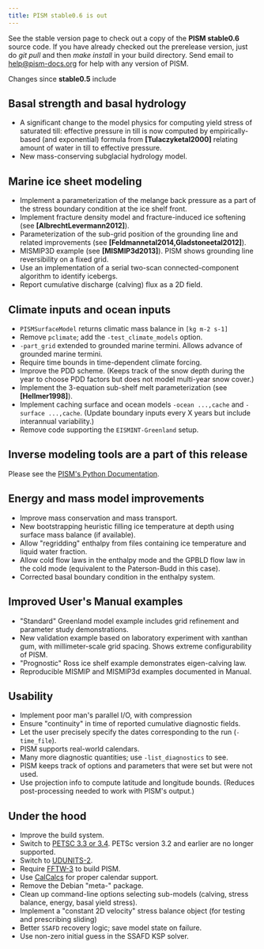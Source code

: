 ```yaml
---
title: PISM stable0.6 is out
---
```


See the stable version page to check out a copy of the **PISM
stable0.6** source code. If you have already checked out the
prerelease version, just do *git pull* and then *make install* in your
build directory. Send email to
[help@pism-docs.org](mailto:uaf-pism@alaska.edu) for help with any
version of PISM.

Changes since **stable0.5** include

## Basal strength and basal hydrology

- A significant change to the model physics for computing yield stress of saturated till: effective pressure in till is now computed by empirically-based (and exponential) formula from **[Tulaczyketal2000]** relating amount of water in till to effective pressure.
- New mass-conserving subglacial hydrology model.

## Marine ice sheet modeling

- Implement a parameterization of the melange back pressure as a part of the stress boundary condition at the ice shelf front.
- Implement fracture density model and fracture-induced ice softening (see **[AlbrechtLevermann2012]**).
- Parameterization of the sub-grid position of the grounding line and related improvements (see **[Feldmannetal2014,Gladstoneetal2012]**).
- MISMIP3D example (see **[MISMIP3d2013]**). PISM shows grounding line reversibility on a fixed grid.
- Use an implementation of a serial two-scan connected-component algorithm to identify icebergs.
- Report cumulative discharge (calving) flux as a 2D field.

## Climate inputs and ocean inputs

- `PISMSurfaceModel` returns climatic mass balance in `[kg m-2 s-1]`
- Remove `pclimate`; add the `-test_climate_models` option.
- `-part_grid` extended to grounded marine termini. Allows advance of grounded marine termini.
- Require time bounds in time-dependent climate forcing.
- Improve the PDD scheme. (Keeps track of the snow depth during the year to choose PDD factors but does not model multi-year snow cover.)
- Implement the 3-equation sub-shelf melt parameterization (see **[Hellmer1998]**).
- Implement caching surface and ocean models `-ocean ...,cache` and `-surface ...,cache`. (Update boundary inputs every X years but include interannual variability.)
- Remove code supporting the `EISMINT-Greenland` setup.

## Inverse modeling tools are a part of this release

Please see the [PISM's Python
Documentation](http://www.pism-docs.org/doxy/inverse/html/index.html).

## Energy and mass model improvements

- Improve mass conservation and mass transport.
- New bootstrapping heuristic filling ice temperature at depth using surface mass balance (if available).
- Allow "regridding" enthalpy from files containing ice temperature and liquid water fraction.
- Allow cold flow laws in the enthalpy mode and the GPBLD flow law in the cold mode (equivalent to the Paterson-Budd in this case).
- Corrected basal boundary condition in the enthalpy system.

## Improved User's Manual examples

- "Standard" Greenland model example includes grid refinement and parameter study demonstrations.
- New validation example based on laboratory experiment with xanthan gum, with millimeter-scale grid spacing.  Shows extreme configurability of PISM.
- "Prognostic" Ross ice shelf example demonstrates eigen-calving law.
- Reproducible MISMIP and MISMIP3d examples documented in Manual.

## Usability

- Implement poor man's parallel I/O, with compression
- Ensure "continuity" in time of reported cumulative diagnostic fields.
- Let the user precisely specify the dates corresponding to the run (`-time_file`).
- PISM supports real-world calendars.
- Many more diagnostic quantities; use `-list_diagnostics` to see.
- PISM keeps track of options and parameters that were set but were not used.
- Use projection info to compute latitude and longitude bounds. (Reduces post-processing needed to work with PISM's output.)

## Under the hood

- Improve the build system.
- Switch to [PETSC 3.3 or 3.4](http://www.mcs.anl.gov/petsc/). PETSc version 3.2 and earlier are no longer supported.
- Switch to [UDUNITS-2](http://www.unidata.ucar.edu/software/udunits/).
- Require [FFTW-3](http://www.fftw.org) to build PISM.
- Use [CalCalcs](http://meteora.ucsd.edu/~pierce/calcalcs/) for proper calendar support.
- Remove the Debian "meta-" package.
- Clean up command-line options selecting sub-models (calving, stress balance, energy, basal yield stress).
- Implement a "constant 2D velocity" stress balance object (for testing and prescribing sliding)
- Better `SSAFD` recovery logic; save model state on failure.
- Use non-zero initial guess in the SSAFD KSP solver.

